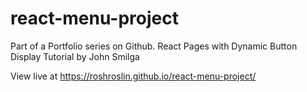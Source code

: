 # react-menu-project

Part of a Portfolio series on Github. React Pages with Dynamic Button Display
Tutorial by John Smilga

View live at  https://roshroslin.github.io/react-menu-project/
